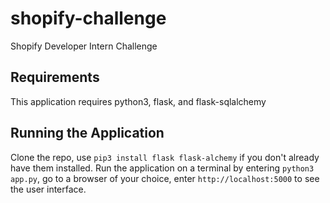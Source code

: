 # shopify-challenge
Shopify Developer Intern Challenge

## Requirements
This application requires python3, flask, and flask-sqlalchemy

## Running the Application
Clone the repo, use `pip3 install flask flask-alchemy` if you don't already have them installed. Run the application on a terminal by entering `python3 app.py`, go to a browser of your choice, enter `http://localhost:5000` to see the user interface.
